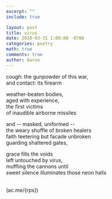 ```yaml
---
excerpt: ""
include: true

layout: post
title: virus 
date: 2020-03-31 1:00:00 -0700
categories: poetry
math: true
comments: true
author: Aaron
---
```




cough: the gunpowder of this war,  
and contact: its firearm  

weather-beaten bodies,  
aged with experience,  
the first victims  
of inaudible airborne missiles  

and -- masked, uniformed --  
the weary shuffle of broken healers  
faith teetering but facade unbroken  
guarding shattered gates,  

grace fills the voids  
left untouched by virus,  
muffling the cannons until  
sweet silence illuminates those neon halls  


&nbsp;  
(ac.me/{rps})
